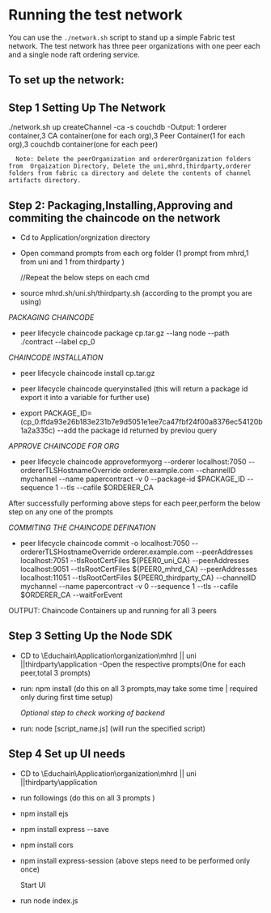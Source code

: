 # Running the test network #

You can use the `./network.sh` script to stand up a simple Fabric test network. The test network has three peer organizations with one peer each and a single node raft ordering service.

## To set up the network:

## Step 1 Setting Up The Network
 ./network.sh up createChannel -ca -s couchdb
        -Output: 1 orderer container,3 CA container(one for each org),3 Peer Container(1 for each org),3 couchdb container(one for each peer)
              
      Note: Delete the peerOrganization and ordererOrganization folders from  Orgaization Directory, Delete the uni,mhrd,thirdparty,orderer folders from fabric ca directory and delete the contents of channel artifacts directory.


## Step 2: Packaging,Installing,Approving and commiting the chaincode on the network
- Cd to Application/orgnization directory
- Open command prompts from each org folder
(1 prompt from mhrd,1 from uni and 1 from thirdparty )

	//Repeat the below steps on each cmd

- source mhrd.sh/uni.sh/thirdparty.sh (according to the prompt you are using)

*PACKAGING CHAINCODE*
	
- peer lifecycle chaincode package cp.tar.gz --lang node --path ./contract --label cp_0

*CHAINCODE INSTALLATION*
- peer lifecycle chaincode install cp.tar.gz

- peer lifecycle chaincode queryinstalled
(this will return a package id export it into a variable for further use)

- export PACKAGE_ID=(cp_0:ffda93e26b183e231b7e9d5051e1ee7ca47fbf24f00a8376ec54120b1a2a335c) --add the package id returned by previou query

*APPROVE CHAINCODE FOR ORG*
- peer lifecycle chaincode approveformyorg --orderer localhost:7050 --ordererTLSHostnameOverride orderer.example.com --channelID mychannel --name papercontract -v 0 --package-id $PACKAGE_ID --sequence 1 --tls --cafile $ORDERER_CA

After successfully performing above steps for each peer,perform the below step on any one of the prompts

*COMMITING THE CHAINCODE DEFINATION*
- peer lifecycle chaincode commit -o localhost:7050 --ordererTLSHostnameOverride orderer.example.com --peerAddresses localhost:7051 --tlsRootCertFiles ${PEER0_uni_CA} --peerAddresses localhost:9051 --tlsRootCertFiles ${PEER0_mhrd_CA} --peerAddresses localhost:11051 --tlsRootCertFiles ${PEER0_thirdparty_CA} --channelID mychannel --name papercontract -v 0 --sequence 1 --tls --cafile $ORDERER_CA --waitForEvent

OUTPUT: Chaincode Containers up and running for all 3 peers



## Step 3 Setting Up the Node SDK

- CD to \Educhain\Application\organization\mhrd || uni ||thirdparty\application
-Open the respective prompts(One for each peer,total 3 prompts)

- run: npm install (do this on all 3 prompts,may take some time | required only during first time setup)

	*Optional step to check working of backend*
- run: node [script_name.js] (will run the specified script)



## Step 4 Set up UI needs

- CD to \Educhain\Application\organization\mhrd || uni ||thirdparty\application

- run followings (do this on all 3 prompts )

- npm install ejs
- npm install express --save
- npm install cors
- npm install express-session
(above steps need to be performed only once)

	Start UI 
- run node index.js








        



